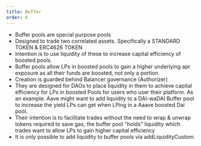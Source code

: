```yaml
---
title: Buffer
order: 6
---
```


- Buffer pools are special purpose pools
- Designed to trade two correlated assets. Specifically a STANDARD TOKEN & ERC4626 TOKEN
- Intention is to use liquidity of these to increase capital efficiency of boosted pools. 
- Buffer pools allow LPs in boosted pools to gain a higher underlying apr exposure as all their funds are boosted, not only a portion
- Creation is guarded behind Balancer governance (Authorizer)
- They are designed for DAOs to place liquidity in them to achieve capital efficiency for LPs in boosted Pools for users who user their platform. As an example. Aave might want to add liquidity to a DAI-waDAI Buffer pool to increase the yield LPs can get when LPing in a Aaave boosted Dai pool.
- Their intention is to facilitate trades without the need to wrap & unwrap tokens required to save gas, the buffer pool "holds" liquidity which trades want to allow LPs to gain higher capital efficiency
- It is only possible to add liquidity to buffer pools via addLiquidityCustom. 